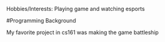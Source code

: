 Hobbies/Interests: Playing game and watching esports




#Programming Background

My favorite project in cs161 was making the game battleship
